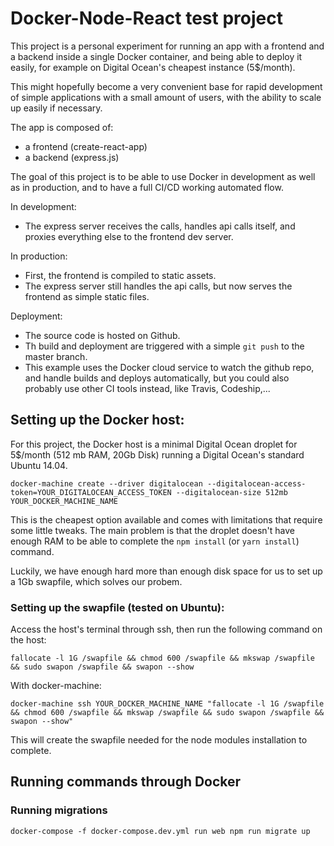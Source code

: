 # Docker-Node-React test project

This project is a personal experiment for running an app with a frontend and a backend inside a single Docker container, and being able to deploy it easily, for example on Digital Ocean's cheapest instance (5$/month).

This might hopefully become a very convenient base for rapid development of simple applications with a small amount of users, with the ability to scale up easily if necessary.

The app is composed of:

- a frontend (create-react-app)
- a backend (express.js)

The goal of this project is to be able to use Docker in development as well as in production, and to have a full CI/CD working automated flow.

In development:

- The express server receives the calls, handles api calls itself, and proxies everything else to the frontend dev server.

In production:

- First, the frontend is compiled to static assets. 
- The express server still handles the api calls, but now serves the frontend as simple static files.

Deployment:

- The source code is hosted on Github. 
- Th build and deployment are triggered with a simple `git push` to the master branch.
- This example uses the Docker cloud service to watch the github repo, and handle builds and deploys automatically, but you could also probably use other CI tools instead, like Travis, Codeship,...

## Setting up the Docker host:

For this project, the Docker host is a minimal Digital Ocean droplet for 5$/month (512 mb RAM, 20Gb Disk) running a Digital Ocean's standard Ubuntu 14.04.

`docker-machine create --driver digitalocean --digitalocean-access-token=YOUR_DIGITALOCEAN_ACCESS_TOKEN --digitalocean-size 512mb YOUR_DOCKER_MACHINE_NAME`

This is the cheapest option available and comes with limitations that require some little tweaks. The main problem is that the droplet doesn't have enough RAM to be able to complete the `npm install` (or `yarn install`) command. 

Luckily, we have enough hard more than enough disk space for us to set up a 1Gb swapfile, which solves our probem.

### Setting up the swapfile (tested on Ubuntu):

Access the host's terminal through ssh, then run the following command on the host:

`fallocate -l 1G /swapfile && chmod 600 /swapfile && mkswap /swapfile && sudo swapon /swapfile && swapon --show`

With docker-machine:

`docker-machine ssh YOUR_DOCKER_MACHINE_NAME "fallocate -l 1G /swapfile && chmod 600 /swapfile && mkswap /swapfile && sudo swapon /swapfile && swapon --show"`

This will create the swapfile needed for the node modules installation to complete.

## Running commands through Docker

### Running migrations

`docker-compose -f docker-compose.dev.yml run web npm run migrate up`
